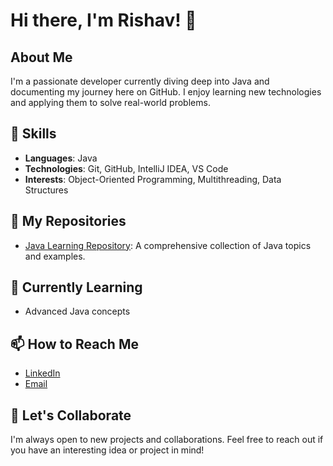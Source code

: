 # Hi there, I'm Rishav! 👋

## About Me
I'm a passionate developer currently diving deep into Java and documenting my journey here on GitHub. I enjoy learning new technologies and applying them to solve real-world problems.

## 🌟 Skills
- **Languages**: Java
- **Technologies**: Git, GitHub, IntelliJ IDEA, VS Code
- **Interests**: Object-Oriented Programming, Multithreading, Data Structures

## 📂 My Repositories
- [Java Learning Repository](https://github.com/RishavSharma21/LEARNING-JAVA): A comprehensive collection of Java topics and examples.

## 🌱 Currently Learning
- Advanced Java concepts


## 📫 How to Reach Me
- [LinkedIn](https://www.linkedin.com/in/rishav-sharma-595b752b3/)
- [Email](mailto:rishavsharma21a@gmail.com)


## 🚀 Let's Collaborate
I'm always open to new projects and collaborations. Feel free to reach out if you have an interesting idea or project in mind!
